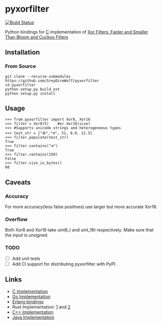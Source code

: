 # pyxorfilter

[![Build Status](https://travis-ci.org/GreyDireWolf/pyxorfilter.svg?branch=master)](https://travis-ci.org/GreyDireWolf/pyxorfilter)

Python bindings for [C](https://github.com/FastFilter/xor_singleheader) implementation of [Xor Filters: Faster and Smaller Than Bloom and Cuckoo Filters](https://arxiv.org/abs/1912.08258)
## Installation
### From Source
```
git clone --recurse-submodules https://github.com/GreyDireWolf/pyxorfilter
cd pyxorfilter
python setup.py build_ext
python setup.py install
```
## Usage
```
>>> from pyxorfilter import Xor8, Xor16
>>> filter = Xor8(5)	#or Xor16(size)
>>> #Supports unicode strings and heterogeneous types
>>> test_str = ["あ","अ", 51, 0.0, 12.3]
>>> filter.populate(test_str)
True
>>> filter.contains("अ")
True
>>> filter.contains(150)
False
>>> filter.size_in_bytes()
60
```
## Caveats
### Accuracy
For more accuracy(less false positives) use larger but more accurate Xor16.
### Overflow
Both Xor8 and Xor16 take uint8_t and uint_16t respectively. Make sure that the input is unsigned.

### TODO

- [ ] Add unit tests
- [ ] Add CI support for distributing pyxorfilter with PyPI.

## Links
* [C Implementation](https://github.com/FastFilter/xor_singleheader)
* [Go Implementation](https://github.com/FastFilter/xorfilter)
* [Erlang bindings](https://github.com/mpope9/exor_filter)
* Rust Implementation: [1](https://github.com/bnclabs/xorfilter) and [2](https://github.com/codri/xorfilter-rs)
* [C++ Implementation](https://github.com/FastFilter/fastfilter_cpp)
* [Java Implementation](https://github.com/FastFilter/fastfilter_java)
